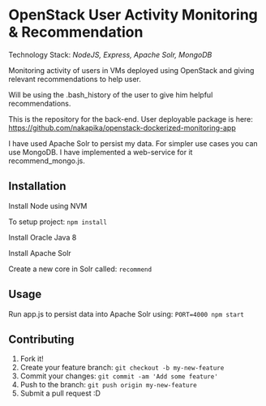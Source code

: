 # OpenStack User Activity Monitoring & Recommendation

Technology Stack: *NodeJS, Express, Apache Solr, MongoDB*

Monitoring activity of users in VMs deployed using OpenStack and giving relevant recommendations to help user.

Will be using the .bash_history of the user to give him helpful recommendations.

This is the repository for the back-end. User deployable package is here: https://github.com/nakapika/openstack-dockerized-monitoring-app

I have used Apache Solr to persist my data. For simpler use cases you can use MongoDB. I have implemented a web-service for it recommend_mongo.js.

## Installation

Install Node using NVM

To setup project: `npm install`

Install Oracle Java 8

Install Apache Solr

Create a new core in Solr called: `recommend`

## Usage

Run app.js to persist data into Apache Solr using: `PORT=4000 npm start`

## Contributing

1. Fork it!
2. Create your feature branch: `git checkout -b my-new-feature`
3. Commit your changes: `git commit -am 'Add some feature'`
4. Push to the branch: `git push origin my-new-feature`
5. Submit a pull request :D
